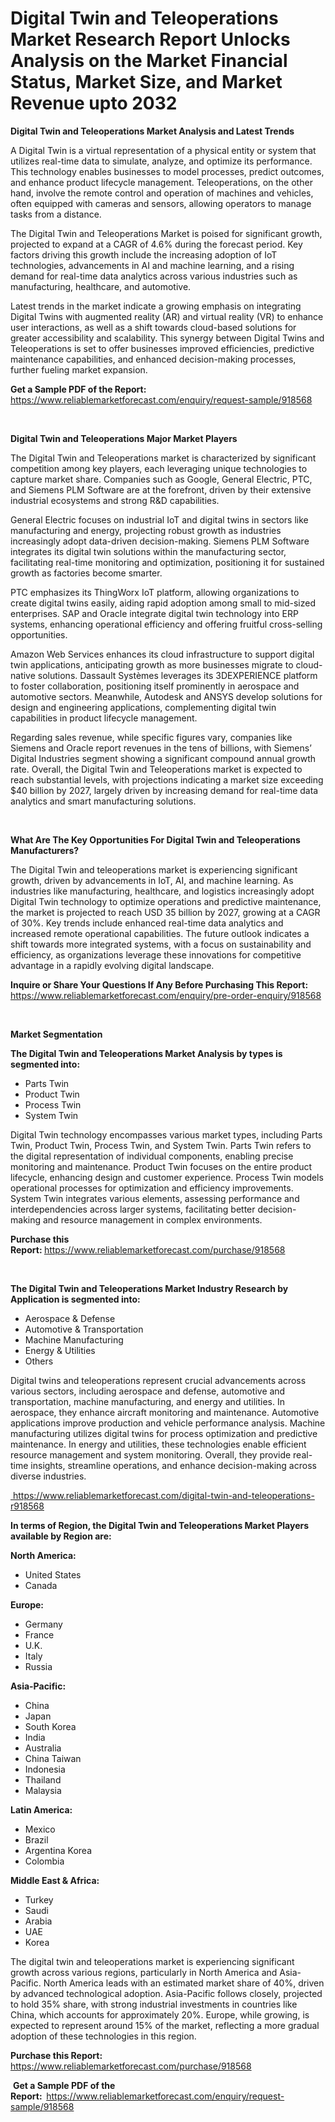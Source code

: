 <p><h1>Digital Twin and Teleoperations Market Research Report Unlocks Analysis on the Market Financial Status, Market Size, and Market Revenue upto 2032</h1></p><p><strong>Digital Twin and Teleoperations Market Analysis and Latest Trends</strong></p>
<p><p>A Digital Twin is a virtual representation of a physical entity or system that utilizes real-time data to simulate, analyze, and optimize its performance. This technology enables businesses to model processes, predict outcomes, and enhance product lifecycle management. Teleoperations, on the other hand, involve the remote control and operation of machines and vehicles, often equipped with cameras and sensors, allowing operators to manage tasks from a distance. </p><p>The Digital Twin and Teleoperations Market is poised for significant growth, projected to expand at a CAGR of 4.6% during the forecast period. Key factors driving this growth include the increasing adoption of IoT technologies, advancements in AI and machine learning, and a rising demand for real-time data analytics across various industries such as manufacturing, healthcare, and automotive. </p><p>Latest trends in the market indicate a growing emphasis on integrating Digital Twins with augmented reality (AR) and virtual reality (VR) to enhance user interactions, as well as a shift towards cloud-based solutions for greater accessibility and scalability. This synergy between Digital Twins and Teleoperations is set to offer businesses improved efficiencies, predictive maintenance capabilities, and enhanced decision-making processes, further fueling market expansion.</p></p>
<p><strong>Get a Sample PDF of the Report:&nbsp;</strong> <a href="https://www.reliablemarketforecast.com/enquiry/request-sample/918568?utm_campaign=1832&utm_medium=2&utm_source=Github&utm_content=ia&utm_term=18042025&utm_id=digital-twin-and-teleoperations">https://www.reliablemarketforecast.com/enquiry/request-sample/918568</a></p>
<p>&nbsp;</p>
<p><strong>Digital Twin and Teleoperations Major Market Players</strong></p>
<p><p>The Digital Twin and Teleoperations market is characterized by significant competition among key players, each leveraging unique technologies to capture market share. Companies such as Google, General Electric, PTC, and Siemens PLM Software are at the forefront, driven by their extensive industrial ecosystems and strong R&D capabilities. </p><p>General Electric focuses on industrial IoT and digital twins in sectors like manufacturing and energy, projecting robust growth as industries increasingly adopt data-driven decision-making. Siemens PLM Software integrates its digital twin solutions within the manufacturing sector, facilitating real-time monitoring and optimization, positioning it for sustained growth as factories become smarter.</p><p>PTC emphasizes its ThingWorx IoT platform, allowing organizations to create digital twins easily, aiding rapid adoption among small to mid-sized enterprises. SAP and Oracle integrate digital twin technology into ERP systems, enhancing operational efficiency and offering fruitful cross-selling opportunities.</p><p>Amazon Web Services enhances its cloud infrastructure to support digital twin applications, anticipating growth as more businesses migrate to cloud-native solutions. Dassault Systèmes leverages its 3DEXPERIENCE platform to foster collaboration, positioning itself prominently in aerospace and automotive sectors. Meanwhile, Autodesk and ANSYS develop solutions for design and engineering applications, complementing digital twin capabilities in product lifecycle management.</p><p>Regarding sales revenue, while specific figures vary, companies like Siemens and Oracle report revenues in the tens of billions, with Siemens’ Digital Industries segment showing a significant compound annual growth rate. Overall, the Digital Twin and Teleoperations market is expected to reach substantial levels, with projections indicating a market size exceeding $40 billion by 2027, largely driven by increasing demand for real-time data analytics and smart manufacturing solutions.</p></p>
<p>&nbsp;</p>
<p><strong>What Are The Key Opportunities For Digital Twin and Teleoperations Manufacturers?</strong></p>
<p><p>The Digital Twin and teleoperations market is experiencing significant growth, driven by advancements in IoT, AI, and machine learning. As industries like manufacturing, healthcare, and logistics increasingly adopt Digital Twin technology to optimize operations and predictive maintenance, the market is projected to reach USD 35 billion by 2027, growing at a CAGR of 30%. Key trends include enhanced real-time data analytics and increased remote operational capabilities. The future outlook indicates a shift towards more integrated systems, with a focus on sustainability and efficiency, as organizations leverage these innovations for competitive advantage in a rapidly evolving digital landscape.</p></p>
<p><strong>Inquire or Share Your Questions If Any Before Purchasing This Report:</strong> <a href="https://www.reliablemarketforecast.com/enquiry/pre-order-enquiry/918568?utm_campaign=1832&utm_medium=2&utm_source=Github&utm_content=ia&utm_term=18042025&utm_id=digital-twin-and-teleoperations">https://www.reliablemarketforecast.com/enquiry/pre-order-enquiry/918568</a></p>
<p>&nbsp;</p>
<p><strong>Market Segmentation</strong></p>
<p><strong>The Digital Twin and Teleoperations Market Analysis by types is segmented into:</strong></p>
<p><ul><li>Parts Twin</li><li>Product Twin</li><li>Process Twin</li><li>System Twin</li></ul></p>
<p><p>Digital Twin technology encompasses various market types, including Parts Twin, Product Twin, Process Twin, and System Twin. Parts Twin refers to the digital representation of individual components, enabling precise monitoring and maintenance. Product Twin focuses on the entire product lifecycle, enhancing design and customer experience. Process Twin models operational processes for optimization and efficiency improvements. System Twin integrates various elements, assessing performance and interdependencies across larger systems, facilitating better decision-making and resource management in complex environments.</p></p>
<p><strong>Purchase this Report:&nbsp;</strong><a href="https://www.reliablemarketforecast.com/purchase/918568?utm_campaign=1832&utm_medium=2&utm_source=Github&utm_content=ia&utm_term=18042025&utm_id=digital-twin-and-teleoperations">https://www.reliablemarketforecast.com/purchase/918568</a></p>
<p>&nbsp;</p>
<p><strong>The Digital Twin and Teleoperations Market Industry Research by Application is segmented into:</strong></p>
<p><ul><li>Aerospace & Defense</li><li>Automotive & Transportation</li><li>Machine Manufacturing</li><li>Energy & Utilities</li><li>Others</li></ul></p>
<p><p>Digital twins and teleoperations represent crucial advancements across various sectors, including aerospace and defense, automotive and transportation, machine manufacturing, and energy and utilities. In aerospace, they enhance aircraft monitoring and maintenance. Automotive applications improve production and vehicle performance analysis. Machine manufacturing utilizes digital twins for process optimization and predictive maintenance. In energy and utilities, these technologies enable efficient resource management and system monitoring. Overall, they provide real-time insights, streamline operations, and enhance decision-making across diverse industries.</p></p>
<p><a href="https://www.reliablemarketforecast.com/digital-twin-and-teleoperations-r918568?utm_campaign=1832&utm_medium=2&utm_source=Github&utm_content=ia&utm_term=18042025&utm_id=digital-twin-and-teleoperations">&nbsp;https://www.reliablemarketforecast.com/digital-twin-and-teleoperations-r918568</a></p>
<p><strong>In terms of Region, the Digital Twin and Teleoperations Market Players available by Region are:</strong></p>
<p>
    <p> <strong> North America: </strong>
        <ul>
            <li>United States</li>
            <li>Canada</li>
        </ul>
        </p> 
    <p> <strong> Europe: </strong>
        <ul>
            <li>Germany</li>
            <li>France</li>
            <li>U.K.</li>
            <li>Italy</li>
            <li>Russia</li>
        </ul>
        </p> 
    <p> <strong> Asia-Pacific: </strong>
        <ul>
            <li>China</li>
            <li>Japan</li>
            <li>South Korea</li>
            <li>India</li>
            <li>Australia</li>
            <li>China Taiwan</li>
            <li>Indonesia</li>
            <li>Thailand</li>
            <li>Malaysia</li>
        </ul>
        </p> 
    <p> <strong> Latin America: </strong>
        <ul>
            <li>Mexico</li>
            <li>Brazil</li>
            <li>Argentina Korea</li>
            <li>Colombia</li>
        </ul>
        </p> 
    <p> <strong> Middle East & Africa: </strong>
        <ul>
            <li>Turkey</li>
            <li>Saudi</li>
            <li>Arabia</li>
            <li>UAE</li>
            <li>Korea</li>
        </ul>
    </p>
    </p>
<p><p>The digital twin and teleoperations market is experiencing significant growth across various regions, particularly in North America and Asia-Pacific. North America leads with an estimated market share of 40%, driven by advanced technological adoption. Asia-Pacific follows closely, projected to hold 35% share, with strong industrial investments in countries like China, which accounts for approximately 20%. Europe, while growing, is expected to represent around 15% of the market, reflecting a more gradual adoption of these technologies in this region.</p></p>
<p><strong>Purchase this Report: </strong><a href="https://www.reliablemarketforecast.com/purchase/918568?utm_campaign=1832&utm_medium=2&utm_source=Github&utm_content=ia&utm_term=18042025&utm_id=digital-twin-and-teleoperations">https://www.reliablemarketforecast.com/purchase/918568</a></p>
<p>&nbsp;<strong>Get a Sample PDF of the Report:&nbsp;&nbsp;</strong><a href="https://www.reliablemarketforecast.com/enquiry/request-sample/918568?utm_campaign=1832&utm_medium=2&utm_source=Github&utm_content=ia&utm_term=18042025&utm_id=digital-twin-and-teleoperations">https://www.reliablemarketforecast.com/enquiry/request-sample/918568</a></p>
<p><strong></strong></p>
<p><p></p><p></p><p></p></p>